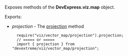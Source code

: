 Exposes methods of the **DevExpress.viz.map** object.

Exports:

- *projection* - The [projection](/api-reference/50%20Common/utils/viz/map/projection(data).md '/Documentation/ApiReference/Common/utils/viz/map/#projectiondata') method

        require("viz/vector_map/projection").projection;
        // ===== or =====
        import { projection } from "devextreme/viz/vector_map/projection";